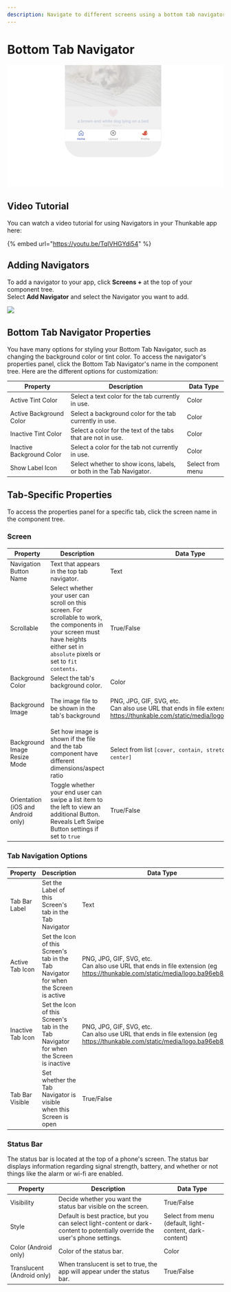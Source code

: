 ```yaml
---
description: Navigate to different screens using a bottom tab navigator.
---
```


# Bottom Tab Navigator

<div align="left">

<img src=".gitbook/assets/thunkable-docs-exhibits-81.png" alt="Bottom tabs are a popular way to navigate an app today" width="563">

</div>

## Video Tutorial

You can watch a video tutorial for using Navigators in your Thunkable app here:

{% embed url="https://youtu.be/TqIVHGYdi54" %}

## Adding Navigators

To add a navigator to your app, click **Screens +** at the top of your component tree. \
Select **Add Navigator** and select the Navigator you want to add.

![](.gitbook/assets/screen-shot-2021-04-08-at-5.06.23-pm.png)

## Bottom Tab Navigator Properties

You have many options for styling your Bottom Tab Navigator, such as changing the background color or tint color. To access the navigator's properties panel, click the Bottom Tab Navigator's name in the component tree. Here are the different options for customization:

| Property                  | Description                                                         | Data Type        |
| ------------------------- | ------------------------------------------------------------------- | ---------------- |
| Active Tint Color         | Select a text color for the tab currently in use.                   | Color            |
| Active Background Color   | Select a background color for the tab currently in use.             | Color            |
| Inactive Tint Color       | Select a color for the text of the tabs that are not in use.        | Color            |
| Inactive Background Color | Select a color for the tab not currently in use.                    | Color            |
| Show Label Icon           | Select whether to show icons, labels, or both in the Tab Navigator. | Select from menu |

## Tab-Specific Properties

To access the properties panel for a specific tab, click the screen name in the component tree.&#x20;

### Screen

| Property                           | Description                                                                                                                                                                           | Data Type                                                                                                                                                                                                    |
| ---------------------------------- | ------------------------------------------------------------------------------------------------------------------------------------------------------------------------------------- | ------------------------------------------------------------------------------------------------------------------------------------------------------------------------------------------------------------ |
| Navigation Button Name             | Text that appears in the top tab navigator.                                                                                                                                           | Text                                                                                                                                                                                                         |
| Scrollable                         | Select whether your user can scroll on this screen. For scrollable to work, the components in your screen must have heights either set in `absolute` pixels or set to `fit contents.` | True/False                                                                                                                                                                                                   |
| Background Color                   | Select the tab's background color.                                                                                                                                                    | Color                                                                                                                                                                                                        |
| Background Image                   | The image file to be shown in the tab's background                                                                                                                                    | <p>PNG, JPG, GIF, SVG, etc.<br>Can also use URL that ends in file extension (eg <a href="https://thunkable.com/static/media/logo.ba96eb83.png">https://thunkable.com/static/media/logo.ba96eb83.png</a>)</p> |
| Background Image Resize Mode       | Set how image is shown if the file and the tab component have different dimensions/aspect ratio                                                                                       | <p>Select from list <code>[cover, contain, stretch, repeat, center]</code><br></p>                                                                                                                           |
| Orientation (iOS and Android only) | Toggle whether your end user can swipe a list item to the left to view an additional Button. Reveals Left Swipe Button settings if set to `true`                                      | True/False                                                                                                                                                                                                   |

### Tab Navigation Options

| Property          | Description                                                                            | Data Type                                                                                                                                                                                                    |
| ----------------- | -------------------------------------------------------------------------------------- | ------------------------------------------------------------------------------------------------------------------------------------------------------------------------------------------------------------ |
| Tab Bar Label     | Set the Label of this Screen's tab in the Tab Navigator                                | Text                                                                                                                                                                                                         |
| Active Tab Icon   | Set the Icon of this Screen's tab in the Tab Navigator for when the Screen is active   | <p>PNG, JPG, GIF, SVG, etc.<br>Can also use URL that ends in file extension (eg <a href="https://thunkable.com/static/media/logo.ba96eb83.png">https://thunkable.com/static/media/logo.ba96eb83.png</a>)</p> |
| Inactive Tab Icon | Set the Icon of this Screen's tab in the Tab Navigator for when the Screen is inactive | <p>PNG, JPG, GIF, SVG, etc.<br>Can also use URL that ends in file extension (eg <a href="https://thunkable.com/static/media/logo.ba96eb83.png">https://thunkable.com/static/media/logo.ba96eb83.png</a>)</p> |
| Tab Bar Visible   | Set whether the Tab Navigator is visible when this Screen is open                      | True/False                                                                                                                                                                                                   |

### Status Bar

The status bar is located at the top of a phone's screen. The status bar displays information regarding signal strength, battery, and whether or not things like the alarm or wi-fi are enabled.

| Property                   | Description                                                                                                                    | Data Type                                               |
| -------------------------- | ------------------------------------------------------------------------------------------------------------------------------ | ------------------------------------------------------- |
| Visibility                 | Decide whether you want the status bar visible on the screen.                                                                  | True/False                                              |
| Style                      | Default is best practice, but you can select light-content or dark-content to potentially override the user's phone settings.  | Select from menu (default, light-content, dark-content) |
| Color (Android only)       | Color of the status bar.                                                                                                       | Color                                                   |
| Translucent (Android only) | When translucent is set to true, the app will appear under the status bar.                                                     | True/False                                              |

